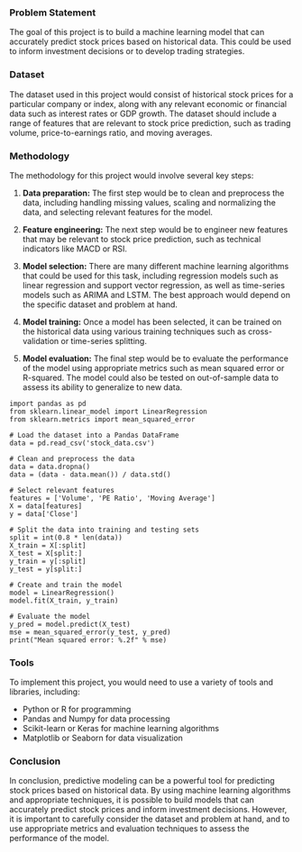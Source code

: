 ### Problem Statement
The goal of this project is to build a machine learning model that can accurately predict stock prices based on historical data. This could be used to inform investment decisions or to develop trading strategies.

### Dataset
The dataset used in this project would consist of historical stock prices for a particular company or index, along with any relevant economic or financial data such as interest rates or GDP growth. The dataset should include a range of features that are relevant to stock price prediction, such as trading volume, price-to-earnings ratio, and moving averages.

### Methodology
The methodology for this project would involve several key steps:

1. **Data preparation:** The first step would be to clean and preprocess the data, including handling missing values, scaling and normalizing the data, and selecting relevant features for the model.

2. **Feature engineering:** The next step would be to engineer new features that may be relevant to stock price prediction, such as technical indicators like MACD or RSI.

3. **Model selection:** There are many different machine learning algorithms that could be used for this task, including regression models such as linear regression and support vector regression, as well as time-series models such as ARIMA and LSTM. The best approach would depend on the specific dataset and problem at hand.

4. **Model training:** Once a model has been selected, it can be trained on the historical data using various training techniques such as cross-validation or time-series splitting.

5. **Model evaluation:** The final step would be to evaluate the performance of the model using appropriate metrics such as mean squared error or R-squared. The model could also be tested on out-of-sample data to assess its ability to generalize to new data.

```
import pandas as pd
from sklearn.linear_model import LinearRegression
from sklearn.metrics import mean_squared_error

# Load the dataset into a Pandas DataFrame
data = pd.read_csv('stock_data.csv')

# Clean and preprocess the data
data = data.dropna()
data = (data - data.mean()) / data.std()

# Select relevant features
features = ['Volume', 'PE Ratio', 'Moving Average']
X = data[features]
y = data['Close']

# Split the data into training and testing sets
split = int(0.8 * len(data))
X_train = X[:split]
X_test = X[split:]
y_train = y[:split]
y_test = y[split:]

# Create and train the model
model = LinearRegression()
model.fit(X_train, y_train)

# Evaluate the model
y_pred = model.predict(X_test)
mse = mean_squared_error(y_test, y_pred)
print("Mean squared error: %.2f" % mse)
```
### Tools
To implement this project, you would need to use a variety of tools and libraries, including:

- Python or R for programming
- Pandas and Numpy for data processing
- Scikit-learn or Keras for machine learning algorithms
- Matplotlib or Seaborn for data visualization

### Conclusion
In conclusion, predictive modeling can be a powerful tool for predicting stock prices based on historical data. By using machine learning algorithms and appropriate techniques, it is possible to build models that can accurately predict stock prices and inform investment decisions. However, it is important to carefully consider the dataset and problem at hand, and to use appropriate metrics and evaluation techniques to assess the performance of the model.
